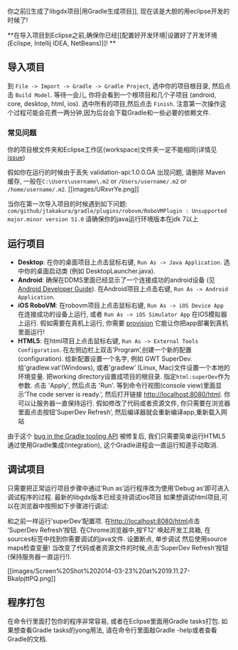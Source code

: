 你之前[[生成了libgdx项目|用Gradle生成项目]], 现在该是大胆的用eclipse开发的时候了!

**在导入项目到Eclipse之前,确保你已经[[配置好开发环境|设置好了开发环境(Eclispe, Intellij IDEA, NetBeans)]]! **

## 导入项目
到 `File -> Import -> Gradle -> Gradle Project`, 选中你的项目根目录, 然后点击 `Build Model`. 等待一会儿, 你将会看到一个根项目和几个子项目 (android, core, desktop, html, ios). 选中所有的项目,然后点击 `Finish`. 注意第一次操作这个过程可能会花费一两分钟,因为后台会下载Gradle和一些必要的依赖文件.

### 常见问题
你的项目根文件夹和Eclipse工作区(workspace)文件夹一定不能相同(详情见[issue](https://github.com/libgdx/libgdx/issues/1537))

假如你在运行的时候由于丢失 validation-api:1.0.0.GA 出现问题, 请删除 Maven缓存, 一般在`C:\Users\username\.m2` or `/Users/username/.m2` or `/home/username/.m2`.
[[images/URxvrYe.png]]

当你在第一次导入项目的时候遇到如下问题:
`com/github/jtakakura/gradle/plugins/robovm/RoboVMPlugin : Unsupported major.minor version 51.0`
请确保你的java运行环境版本在jdk 7以上

## 运行项目 ##

  * **Desktop**: 在你的桌面项目上点击鼠标右键, `Run As -> Java Application`. 选中你的桌面启动类 (例如 DesktopLauncher.java).
  * **Android**: 确保在DDMS里面已经显示了一个连接成功的android设备 (见 [Android Developer Guide](http://developer.android.com/guide/index.html)). 在Android项目上点击右键, `Run As -> Android Application`.
  * **iOS RoboVM**: 在robovm项目上点击鼠标右键, `Run As -> iOS Device App` 在连接成功的设备上运行, 或者 `Run As -> iOS Simulator App` 在IOS模拟器上运行. 假如需要在真机上运行, 你需要 [provision](https://developer.apple.com/library/ios/documentation/IDEs/Conceptual/AppDistributionGuide/Introduction/Introduction.html) 它能让你把app部署到真机里面运行!
  * **HTML5**: 在html项目上点击鼠标右键, `Run As -> External Tools Configuration`. 在左侧边栏上双击’Program’,创建一个新的配置(configuration). 给新配置设置一个名字, 例如 GWT SuperDev. 给’gradlew.vat’(Windows), 或者’gradlew’ (Linux, Mac)文件设置一个本地的环境变量. 把working directory设置成项目的根目录. 指定`html:superDev`作为参数. 点击 'Apply', 然后点击 'Run'. 等到命令行视图(console view)里面显示’The code server is ready.’, 然后打开链接 [http://localhost:8080/html](http://localhost:8080/html). 你可以让服务器一直保持运行. 假如修改了代码或者资源文件, 你只需要在浏览器里面点击按钮’SuperDev Refresh’, 然后编译器就会重新编译app,重新载入网站

由于这个 [bug in the Gradle tooling API](http://issues.gradle.org/browse/GRADLE-1539) 被修复后, 我们只需要简单运行HTML5通过使用Gradle集成(integration), 这个Gradle进程会一直运行知道手动取消.

## 调试项目 ##
只需要把正常运行项目步骤中通过’Run as’运行程序改为使用’Debug as’即可进入调试程序的过程. 最新的libgdx版本已经支持调试ios项目
如果想调试html项目,可以在浏览器中按照如下步骤进行调试:

和之前一样运行’superDev’配置项. 在[http://localhost:8080/html](http://localhost:8080/html)点击 ’SuperDev Refresh’按钮. 在Chrome浏览器中,按’F12’ 唤起开发工具箱, 在sources标签中找到你需要调试的java文件. 设置断点, 单步调试 然后使用source maps检查变量! 当改变了代码或者资源文件的时候,点击’SuperDev Refresh’按钮(保持服务器一直运行!).

[[images/Screen%20Shot%202014-03-23%20at%2019.11.27-BkaIpjttPQ.png]]

## 程序打包
在命令行里面打包你的程序非常容易, 或者在Eclipse里面用Gradle tasks打包. 如果想查看Gradle tasks的yong用法, 请在命令行里面敲Gradle -help或者查看Gradle的文档.